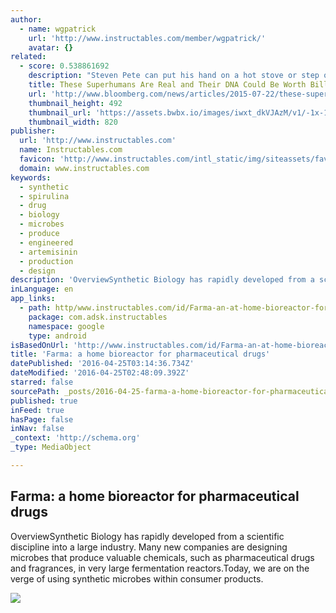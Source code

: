 ```yaml
---
author:
  - name: wgpatrick
    url: 'http://www.instructables.com/member/wgpatrick/'
    avatar: {}
related:
  - score: 0.538861692
    description: "Steven Pete can put his hand on a hot stove or step on a piece of glass and not feel a thing, all because of a quirk in his genes. Only a few dozen people in the world share Pete's congenital insensitivity to pain. Drug companies see riches in his rare mutation."
    title: These Superhumans Are Real and Their DNA Could Be Worth Billions
    url: 'http://www.bloomberg.com/news/articles/2015-07-22/these-superhumans-are-real-and-their-dna-could-be-worth-billions'
    thumbnail_height: 492
    thumbnail_url: 'https://assets.bwbx.io/images/iwxt_dkVJAzM/v1/-1x-1.jpg'
    thumbnail_width: 820
publisher:
  url: 'http://www.instructables.com'
  name: Instructables.com
  favicon: 'http://www.instructables.com/intl_static/img/siteassets/favicon.ico'
  domain: www.instructables.com
keywords:
  - synthetic
  - spirulina
  - drug
  - biology
  - microbes
  - produce
  - engineered
  - artemisinin
  - production
  - design
description: 'OverviewSynthetic Biology has rapidly developed from a scientific discipline into a large industry. Many new companies are designing microbes that produce valuable chemicals, such as pharmaceutical drugs and fragrances, in very large fermentation reactors.Today, we are on the verge of using synthetic microbes within consumer products.'
inLanguage: en
app_links:
  - path: http/www.instructables.com/id/Farma-an-at-home-bioreactor-for-pharmaceutical-dru/
    package: com.adsk.instructables
    namespace: google
    type: android
isBasedOnUrl: 'http://www.instructables.com/id/Farma-an-at-home-bioreactor-for-pharmaceutical-dru/'
title: 'Farma: a home bioreactor for pharmaceutical drugs'
datePublished: '2016-04-25T03:14:36.734Z'
dateModified: '2016-04-25T02:48:09.392Z'
starred: false
sourcePath: _posts/2016-04-25-farma-a-home-bioreactor-for-pharmaceutical-drugs.md
published: true
inFeed: true
hasPage: false
inNav: false
_context: 'http://schema.org'
_type: MediaObject

---
```

<article style=""><h1>Farma: a home bioreactor for pharmaceutical drugs</h1><p>OverviewSynthetic Biology has rapidly developed from a scientific discipline into a large industry. Many new companies are designing microbes that produce valuable chemicals, such as pharmaceutical drugs and fragrances, in very large fermentation reactors.Today, we are on the verge of using synthetic microbes within consumer products.</p><img src="http://cdn.instructables.com/FQW/RZ3G/IH2K8LCM/FQWRZ3GIH2K8LCM.RECT2100.jpg" /></article>